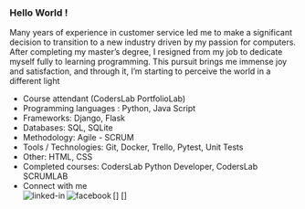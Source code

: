 ### Hello World !
Many years of experience in customer service led me to make a significant decision to transition to a new industry driven by my passion for computers. After completing my master’s degree, I resigned from my job to dedicate myself fully to learning programming. This pursuit brings me immense joy and satisfaction, and through it, I’m starting to perceive the world in a different light
- Course attendant (CodersLab PortfolioLab)
- Programming languages : Python, Java Script
- Frameworks: Django, Flask
- Databases: SQL, SQLite
- Methodology: Agile - SCRUM
- Tools / Technologies: Git, Docker, Trello, Pytest, Unit Tests
- Other: HTML, CSS
- Completed courses: CodersLab Python Developer, CodersLab SCRUMLAB
- Connect with me
<br>[<img align="left" alt="linked-in" src="https://img.shields.io/badge/linkedin-%230077B5.svg?&style=for-the-badge&logo=linkedin&logoColor=white" href='www.linkedin.com/in/dominika-gilewska-0255102a9'/>] [<img align="left" alt="facebook" src="https://img.shields.io/badge/facebook-%231877F2.svg?&style=for-the-badge&logo=facebook&logoColor=white" href='https://www.facebook.com/dominika.gilewska.7' />]<br>
